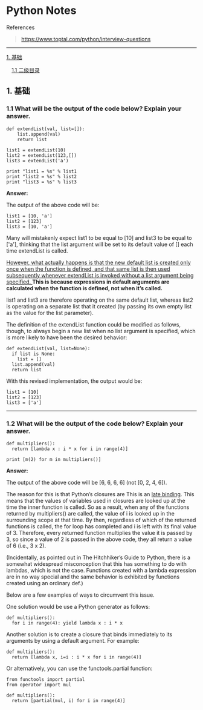 Python Notes
======

References
> https://www.toptal.com/python/interview-questions

---- 

[1. 基础](#1)

　[1.1 二级目录](#1.1)


<h2 id='1'> 1. 基础 </h2>



<h3 id='1'> 1.1 What will be the output of the code below? Explain your answer. </h3>
    
    def extendList(val, list=[]):
        list.append(val)
        return list
    
    list1 = extendList(10)
    list2 = extendList(123,[])
    list3 = extendList('a')
    
    print "list1 = %s" % list1
    print "list2 = %s" % list2
    print "list3 = %s" % list3



**Answer:**

The output of the above code will be:

    list1 = [10, 'a']
    list2 = [123]
    list3 = [10, 'a']

Many will mistakenly expect list1 to be equal to [10] and list3 to be equal to ['a'], thinking that the list argument will be set to its default value of [] each time extendList is called.

<u>However, what actually happens is that the new default list is created only once when the function is defined, and that same list is then used subsequently whenever extendList is invoked without a list argument being specified. </u><strong>This is because expressions in default arguments are calculated when the function is defined, not when it’s called.</strong>

list1 and list3 are therefore operating on the same default list, whereas list2 is operating on a separate list that it created (by passing its own empty list as the value for the list parameter).

The definition of the extendList function could be modified as follows, though, to always begin a new list when no list argument is specified, which is more likely to have been the desired behavior:

    def extendList(val, list=None):
      if list is None:
        list = []
      list.append(val)
      return list
With this revised implementation, the output would be:

    list1 = [10]
    list2 = [123]
    list3 = ['a']

 


__________________


<h3 id='1'> 1.2 What will be the output of the code below? Explain your answer. </h3>
    
    def multipliers():
      return [lambda x : i * x for i in range(4)]

    print [m(2) for m in multipliers()]

**Answer:**

The output of the above code will be [6, 6, 6, 6] (not [0, 2, 4, 6]).

The reason for this is that Python’s closures are This is an [late binding](https://en.wikipedia.org/wiki/Late_binding). This means that the values of variables used in closures are looked up at the time the inner function is called. So as a result, when any of the functions returned by multipliers() are called, the value of i is looked up in the surrounding scope at that time. By then, regardless of which of the returned functions is called, the for loop has completed and i is left with its final value of 3. Therefore, every returned function multiplies the value it is passed by 3, so since a value of 2 is passed in the above code, they all return a value of 6 (i.e., 3 x 2).

(Incidentally, as pointed out in The Hitchhiker’s Guide to Python, there is a somewhat widespread misconception that this has something to do with lambdas, which is not the case. Functions created with a lambda expression are in no way special and the same behavior is exhibited by functions created using an ordinary def.)

Below are a few examples of ways to circumvent this issue.

One solution would be use a Python generator as follows:

    def multipliers():
      for i in range(4): yield lambda x : i * x 
Another solution is to create a closure that binds immediately to its arguments by using a default argument. For example:

    def multipliers():
      return [lambda x, i=i : i * x for i in range(4)]
Or alternatively, you can use the functools.partial function:

    from functools import partial
    from operator import mul

    def multipliers():
      return [partial(mul, i) for i in range(4)]

